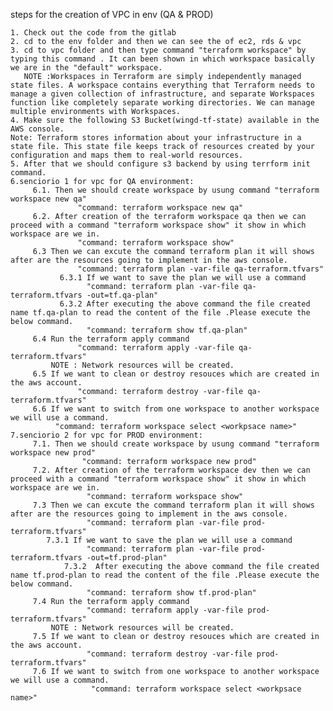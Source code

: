 steps for the creation of VPC in env (QA & PROD)  

    1. Check out the code from the gitlab       
    2. cd to the env folder and then we can see the of ec2, rds & vpc 
    3. cd to vpc folder and then type command "terraform workspace" by typing this command . It can been shown in which workspace basically we are in the "default" workspace.   
       NOTE :Workspaces in Terraform are simply independently managed state files. A workspace contains everything that Terraform needs to manage a given collection of infrastructure, and separate Workspaces function like completely separate working directories. We can manage multiple environments with Workspaces.
    4. Make sure the following S3 Bucket(wingd-tf-state) available in the AWS console.
    Note: Terraform stores information about your infrastructure in a state file. This state file keeps track of resources created by your configuration and maps them to real-world resources.
    5. After that we should configure s3 backend by using terrform init command.
    6.senciorio 1 for vpc for QA environment:
         6.1. Then we should create workspace by usung command "terraform workspace new qa"
                   "command: terraform workspace new qa"
         6.2. After creation of the terraform workspace qa then we can proceed with a command "terraform workspace show" it show in which workspace are we in.
                   "command: terraform workspace show"
         6.3 Then we can excute the command terraform plan it will shows after are the resources going to implement in the aws console.
                   "command: terraform plan -var-file qa-terraform.tfvars"
	           6.3.1 If we want to save the plan we will use a command
	                 "command: terraform plan -var-file qa-terraform.tfvars -out=tf.qa-plan"
               6.3.2 After executing the above command the file created name tf.qa-plan to read the content of the file .Please execute the below command.
	                 "command: terraform show tf.qa-plan"
         6.4 Run the terraform apply command 
                   "command: terraform apply -var-file qa-terraform.tfvars"
             NOTE : Network resources will be created. 
         6.5 If we want to clean or destroy resouces which are created in the aws account.
                   "command: terraform destroy -var-file qa-terraform.tfvars"
         6.6 If we want to switch from one workspace to another workspace we will use a command.
	          "command: terraform workspace select <workpsace name>"
    7.senciorio 2 for vpc for PROD environment:
         7.1. Then we should create workspace by usung command "terraform workspace new prod"
                    "command: terraform workspace new prod"
         7.2. After creation of the terraform workspace dev then we can proceed with a command "terraform workspace show" it show in which workspace are we in.
                     "command: terraform workspace show"
         7.3 Then we can excute the command terraform plan it will shows after are the resources going to implement in the aws console.
                     "command: terraform plan -var-file prod-terraform.tfvars"
		    7.3.1 If we want to save the plan we will use a command
		             "command: terraform plan -var-file prod-terraform.tfvars -out=tf.prod-plan"
                7.3.2  After executing the above command the file created name tf.prod-plan to read the content of the file .Please execute the below command.
		             "command: terraform show tf.prod-plan"
         7.4 Run the terraform apply command 
                     "command: terraform apply -var-file prod-terraform.tfvars"
             NOTE : Network resources will be created. 
         7.5 If we want to clean or destroy resouces which are created in the aws account.
                     "command: terraform destroy -var-file prod-terraform.tfvars"
         7.6 If we want to switch from one workspace to another workspace we will use a command.
	                  "command: terraform workspace select <workpsace name>"
